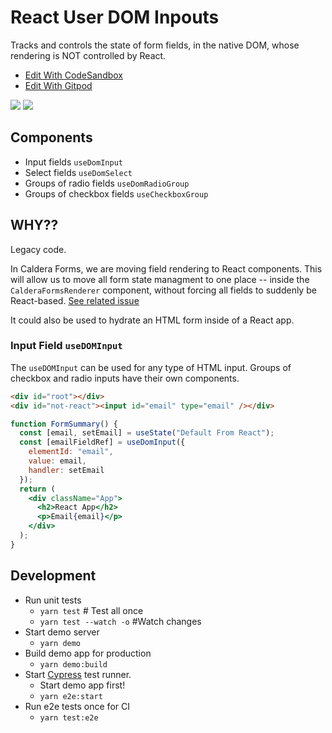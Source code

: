 # React User DOM Inpouts

Tracks and controls the state of form fields, in the native DOM, whose rendering is NOT controlled by React.

* [Edit With CodeSandbox](https://github.com/Shelob9/react-use-dom-fields/tree/master/)
* [Edit With Gitpod](http://gitpod.io#https://github.com/Shelob9/react-use-dom-fields/tree/master/)

![](https://github.com/Shelob9/react-use-dom-fields/workflows/Unit%20Tests/badge.svg)
![](https://github.com/Shelob9/react-use-dom-fields/workflows/e2e%20Tests/badge.svg)


## Components

- Input fields `useDomInput`
- Select fields `useDomSelect`
- Groups of radio fields `useDomRadioGroup`
- Groups of checkbox fields `useCheckboxGroup`

## WHY??

Legacy code.

In Caldera Forms, we are moving field rendering to React components. This will allow us to move all form state managment to one place -- inside the `CalderaFormsRenderer` component, without forcing all fields to suddenly be React-based. [See related issue](https://github.com/CalderaWP/Caldera-Forms/issues/3337)

It could also be used to hydrate an HTML form inside of a React app.

### Input Field `useDOMInput`

The `useDOMInput` can be used for any type of HTML input. Groups of checkbox and radio inputs have their own components.

```html
<div id="root"></div>
<div id="not-react"><input id="email" type="email" /></div>
```

```jsx
function FormSummary() {
  const [email, setEmail] = useState("Default From React");
  const [emailFieldRef] = useDomInput({
    elementId: "email",
    value: email,
    handler: setEmail
  });
  return (
    <div className="App">
      <h2>React App</h2>
      <p>Email{email}</p>
    </div>
  );
}
```

## Development

* Run unit tests
  * `yarn test` # Test all once
  * `yarn test --watch -o` #Watch changes
* Start demo server
  * `yarn demo`
* Build demo app for production
  * `yarn demo:build`
* Start [Cypress](https://cypress.io) test runner.
  * Start demo app first!
  * `yarn e2e:start`
* Run e2e tests once for CI
  * `yarn test:e2e`
